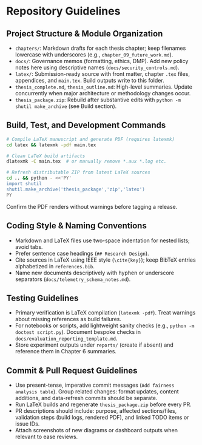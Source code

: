 # Repository Guidelines

## Project Structure & Module Organization
- `chapters/`: Markdown drafts for each thesis chapter; keep filenames lowercase with underscores (e.g., `chapter_09_future_work.md`).
- `docs/`: Governance memos (formatting, ethics, DMP). Add new policy notes here using descriptive names (`docs/security_controls.md`).
- `latex/`: Submission-ready source with front matter, chapter `.tex` files, appendices, and `main.tex`. Build outputs write to this folder.
- `thesis_complete.md`, `thesis_outline.md`: High-level summaries. Update concurrently when major architecture or methodology changes occur.
- `thesis_package.zip`: Rebuild after substantive edits with `python -m shutil make_archive` (see Build section).

## Build, Test, and Development Commands
```bash
# Compile LaTeX manuscript and generate PDF (requires latexmk)
cd latex && latexmk -pdf main.tex

# Clean LaTeX build artifacts
dlatexmk -C main.tex  # or manually remove *.aux *.log etc.

# Refresh distributable ZIP from latest LaTeX sources
cd .. && python - <<'PY'
import shutil
shutil.make_archive('thesis_package','zip','latex')
PY
```
Confirm the PDF renders without warnings before tagging a release.

## Coding Style & Naming Conventions
- Markdown and LaTeX files use two-space indentation for nested lists; avoid tabs.
- Prefer sentence case headings (`## Research Design`).
- Cite sources in LaTeX using IEEE style (`\cite{key}`); keep BibTeX entries alphabetized in `references.bib`.
- Name new documents descriptively with hyphen or underscore separators (`docs/telemetry_schema_notes.md`).

## Testing Guidelines
- Primary verification is LaTeX compilation (`latexmk -pdf`). Treat warnings about missing references as build failures.
- For notebooks or scripts, add lightweight sanity checks (e.g., `python -m doctest script.py`). Document bespoke checks in `docs/evaluation_reporting_template.md`.
- Store experiment outputs under `reports/` (create if absent) and reference them in Chapter 6 summaries.

## Commit & Pull Request Guidelines
- Use present-tense, imperative commit messages (`Add fairness analysis table`). Group related changes: format updates, content additions, and data-refresh commits should be separate.
- Run LaTeX builds and regenerate `thesis_package.zip` before every PR.
- PR descriptions should include: purpose, affected sections/files, validation steps (build logs, rendered PDF), and linked TODO items or issue IDs.
- Attach screenshots of new diagrams or dashboard outputs when relevant to ease reviews.
